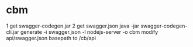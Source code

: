 # cbm
1 get swagger-codegen.jar
2 get swagger.json
java -jar swagger-codegen-cli.jar generate -i swagger.json -l nodejs-server -o cbm
modify api/swagger.json basepath to /cb/api

